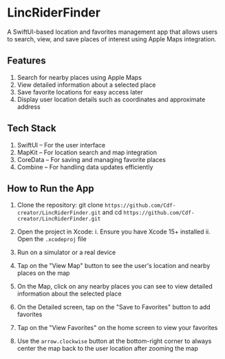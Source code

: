 # LincRiderFinder
A SwiftUI-based location and favorites management app that allows users to search, view, and save places of interest using Apple Maps integration.

## Features
1. Search for nearby places using Apple Maps
2. View detailed information about a selected place
3. Save favorite locations for easy access later
4. Display user location details such as coordinates and approximate address

## Tech Stack
1. SwiftUI – For the user interface
2. MapKit – For location search and map integration
3. CoreData – For saving and managing favorite places
4. Combine – For handling data updates efficiently

## How to Run the App
1. Clone the repository:
git clone `https://github.com/Cdf-creator/LincRiderFinder.git` and 
cd `https://github.com/Cdf-creator/LincRiderFinder.git`

2. Open the project in Xcode:
i. Ensure you have Xcode 15+ installed
ii. Open the `.xcodeproj` file

3. Run on a simulator or a real device

4. Tap on the "View Map" button to see the user's location and nearby places on the map
5. On the Map, click on any nearby places you can see to view detailed information about the selected place
6. On the Detailed screen, tap on the "Save to Favorites" button to add favorites
7. Tap on the "View Favorites" on the home screen to view your favorites
8. Use the `arrow.clockwise` button at the bottom-right corner to always center the map back to the user location after zooming the map